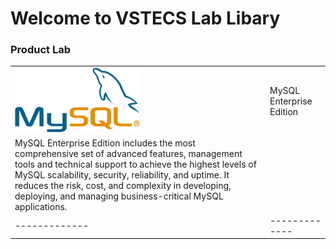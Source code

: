 # Welcome to VSTECS Lab Libary
### Product Lab ###
|  | |
| ------------- | ------------- |
| <img src="/img/mysql/mysql.png" width=200>   | MySQL Enterprise Edition
MySQL Enterprise Edition includes the most comprehensive set of advanced features, management tools and technical support to achieve the highest levels of MySQL scalability, security, reliability, and uptime. It reduces the risk, cost, and complexity in developing, deploying, and managing business-critical MySQL applications.|
| ------------- | ------------- |